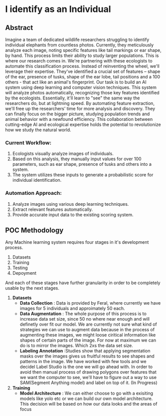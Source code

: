 # I identify as an Individual 

## Abstract
Imagine a team of dedicated wildlife researchers struggling to identify individual elephants from countless photos. Currently, they meticulously analyze each image, noting specific features like tail markings or ear shape, by hand. This process limits their ability to study larger populations.
This is where our research comes in. We're partnering with these ecologists to automate this classification process. Instead of reinventing the wheel, we'll leverage their expertise. They've identified a crucial set of features – shape of the ear, presence of tusks, shape of the ear lobe, tail positions and a 100 others - that act like an animal's fingerprint.
Our task is to build an AI system using deep learning and computer vision techniques. This system will analyze photos automatically, recognizing those key features identified by the ecologists. Essentially, it'll learn to "see" the same way the researchers do, but at lightning speed.
By automating feature extraction, we'll free up the researchers' time for more analysis and discovery. They can finally focus on the bigger picture, studying population trends and animal behavior with a newfound efficiency. This collaboration between cutting-edge AI and ecological expertise holds the potential to revolutionize how we study the natural world.


### Current Workflow:

  1. Ecologists visually analyze images of individuals.
  2. Based on this analysis, they manually input values for over 100 parameters, such as ear shape, presence of tusks and others into a system.
  3. The system utilizes these inputs to generate a probabilistic score for individual identification.

### Automation Approach:

  1. Analyze images using various deep learning techniques.
  2. Extract relevant features automatically.
  3. Provide accurate input data to the existing scoring system.

## POC Methodology 
Any Machine learning system requires four stages in it's development process.
1. Datasets
2. Training
3. Testing
4. Depoyment

And each of these stages have further granularity in order to be completely usable by the next stages. 
1. **Datasets**
   - **Data Collection**   : Data is provided by Feral, where currently we have images for 5 individuals and approimately 50 each. 
   - **Data Augmentation** : The whole purpose of this process is to increase data set size, since 50 no where near enough and will                                      definetly over fit our model. We are currently not sure what kind of strategies we can use to augment data
                             because in the process of augmenting these images, we might loose ciritical information like shapes of certain                              parts of the image. For now at maximum we can do is to mirror the images. Which 2xs the data set size.
   - **Labeling Annotation** :Studies show that applying segmentation masks over the images gives us fruitful results to see shapes and                                   patterns in the image. We have worked with few tools and we decidel Label Studio is the one we will go ahead
                            with. In order to avoid then manual process of drawing polygons over features that we want the computer to see,                             we'll have to figure out a way to use SAM(Segment Anything model) and label on top of it. (In Progress)
2. **Training**
     - **Model Architecture** : We can either choose to go with a exisiting models like yolo etc or we can build our own model architecture.
                                This decision will be based on how our data looks and the areas of focus 
